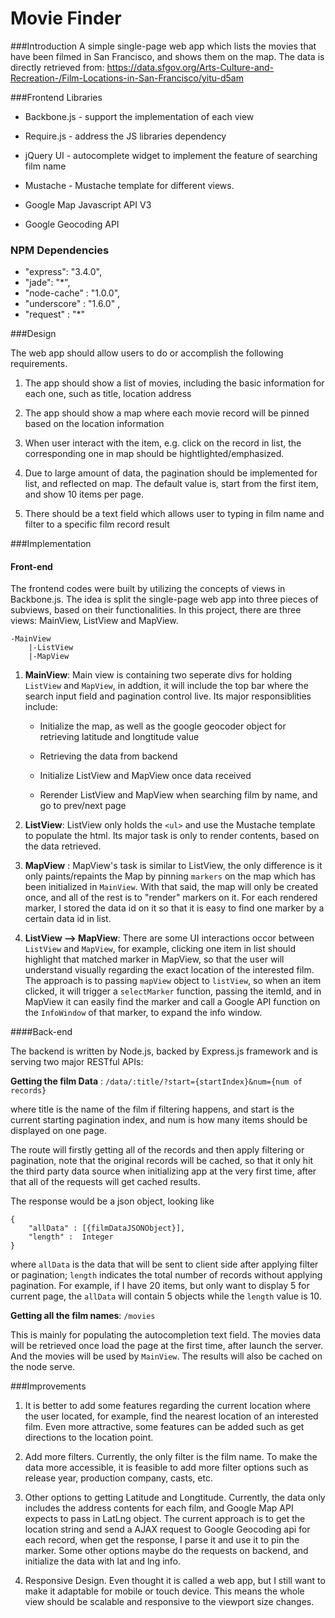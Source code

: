 # Movie Finder
###Introduction
A simple single-page web app which lists the movies that have been filmed in San Francisco, and shows them on the map. 
The data is directly retrieved from: <https://data.sfgov.org/Arts-Culture-and-Recreation-/Film-Locations-in-San-Francisco/yitu-d5am>

###Frontend Libraries
- Backbone.js - support the implementation of each view

- Require.js - address the JS libraries dependency

- jQuery UI -  autocomplete widget to implement the feature of searching film name

- Mustache - Mustache template for different views.

- Google Map Javascript API V3

- Google Geocoding API 



### NPM Dependencies
- "express": "3.4.0",
- "jade": "*",
- "node-cache" : "1.0.0",
- "underscore" : "1.6.0" ,
- "request" : "*" 


###Design

The web app should allow users to do or accomplish the following requirements.

1. The app should show a list of movies, including the basic information for each one, such as title, location address

2. The app should show a map where each movie record will be pinned based on the location information

3. When user interact with the item, e.g. click on the record in list, the corresponding one in map should be hightlighted/emphasized.

4.  Due to large amount of data, the pagination should be implemented for list, and reflected on map. The default value is, start from the first item, and show 10 items per page.  

5. There should be a text field which allows user to typing in film name and filter to a specific film record result

###Implementation

#### Front-end
The frontend codes were built by utilizing the concepts of views in Backbone.js. The idea is split the single-page web app into three pieces of subviews, based on their functionalities. In this project, there are three views: MainView, ListView and MapView.

```
-MainView
	|-ListView
	|-MapView
```

1. **MainView**: Main view is containing two seperate divs for holding `ListView` and `MapView`, in addtion, it will include the top bar where the search input field and pagination control live. Its major responsiblities include:
	- Initialize the map, as well as the google geocoder object for retrieving latitude and longtitude value
	
	- Retrieving the data from backend
	
	- Initialize ListView and MapView once data received
	
	- Rerender ListView and MapView when searching film 	  by name, and go to prev/next page

2. **ListView**: ListView only holds the `<ul>` and use the Mustache template to populate the html. Its major task is only to render contents, based on the data retrieved. 

3. **MapView** : MapView's task is similar to ListView, the only difference is it only paints/repaints the Map by pinning `markers` on the map which has been initialized in `MainView`. With that said, the map will only be created once, and all of the rest is to "render" markers on it. For each rendered marker, I stored the data id on it so that it is easy to find one marker by a certain data id in list.

4. **ListView --> MapView**: 
There are some UI interactions occor between `ListView` and `MapView`, for example, clicking one item in list should highlight that matched marker in MapView, so that the user will understand visually regarding the exact location of the interested film. The approach is to passing `mapView` object to `listView`, so when an item clicked, it will trigger a `selectMarker` function, passing the itemId, and in MapView it can easily find the marker and call a Google API function on the `InfoWindow` of that marker, to expand the info window. 


####Back-end

The backend is written by Node.js, backed by Express.js framework and is serving two major RESTful APIs:

**Getting the film Data** :
`/data/:title/?start={startIndex}&num={num of records}`

where title is the name of the film if filtering happens, and start is the current starting pagination index, and num is how many items should be displayed on one page.

The route will firstly getting all of the records and then apply filtering or pagination, note that the original records will be cached, so that it only hit the third party data source when initializing app at the  very first time, after that all of the requests will get cached results.

The response would be a json object, looking like

```
{
	"allData" : [{filmDataJSONObject}],   
    "length" :  Integer                   
}
```
where `allData` is the data that will be sent to client side after applying filter or pagination; `length` indicates the total number of records without applying pagination. For example, if I have 20 items, but only want to display 5 for current page, the `allData` will contain 5 objects while the `length` value is 10.
          
**Getting all the film names**: 	`/movies`
 
 This is mainly for populating the autocompletion text field. The movies data will be retrieved once load the page at the first time, after launch the server. And the movies will be used by `MainView`. The results will also be cached on the node serve.

###Improvements

1. It is better to add some features regarding the current location where the user located, for example, find the nearest location of an interested film. Even more attractive, some features can be added such as get directions to the location point.

2. Add more filters. Currently, the only filter is the film name. To make the data more accessible, it is feasible to add more filter options such as release year, production company, casts, etc.

3. Other options to getting Latitude and Longtitude. Currently, the data only includes the address contents for each film, and Google Map API expects to pass in LatLng object. The current approach is to get the location string and send a AJAX request to Google Geocoding api for each record, when get the response, I parse it and use it to pin the marker. Some other options maybe do the requests on backend, and initialize the data with lat and lng info.

4. Responsive Design. Even thought it is called a web app, but I still want to make it adaptable for mobile or touch device. This means the whole view should be scalable and responsive to the viewport size changes.


	



